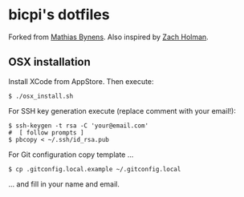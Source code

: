 # bicpi's dotfiles

Forked from [Mathias Bynens](https://github.com/mathiasbynens/dotfiles).
Also inspired by [Zach Holman](https://github.com/holman/dotfiles).

## OSX installation

Install XCode from AppStore. Then execute:

    $ ./osx_install.sh

For SSH key generation execute (replace comment with your email!):

    $ ssh-keygen -t rsa -C 'your@email.com'
    #  [ follow prompts ]
    $ pbcopy < ~/.ssh/id_rsa.pub

For Git configuration copy template ...

    $ cp .gitconfig.local.example ~/.gitconfig.local

... and fill in your name and email.
